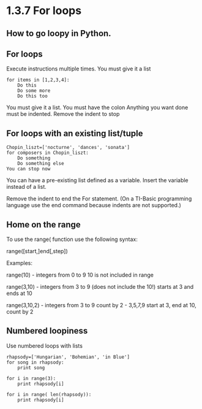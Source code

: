 # 1.3.7 For loops

## How to go loopy in Python.

## For loops

Execute instructions multiple times.  You must give it a list

```
for items in [1,2,3,4]:
    Do this
    Do some more
    Do this too
```

You must give it a list.
You must have the colon
Anything you want done must be indented.  Remove the indent to stop

## For loops with an existing list/tuple

```
Chopin_liszt=['nocturne', 'dances', 'sonata']
for composers in Chopin_liszt:
    Do something
    Do something else
You can stop now
```

You can have a pre-existing list defined as a variable. Insert the variable instead of a list.

Remove the indent to end the For statement. (On a TI-Basic programming language use the end command because indents are not supported.)

## Home on the range

To use the range( function use the following syntax:

range([start,]end[,step])

Examples:

range(10) - integers from 0 to 9
  10 is not included in range

range(3,10) - integers from 3 to 9 (does not include the 10!)
  starts at 3 and ends at 10

range(3,10,2) - integers from 3 to 9 count by 2 - 3,5,7,9
  start at 3, end at 10, count by 2
  
## Numbered loopiness

Use numbered loops with lists

```
rhapsody=['Hungarian', 'Bohemian', 'in Blue']
for song in rhapsody:
    print song

for i in range(3):
    print rhapsody[i]

for i in range( len(rhapsody)):
    print rhapsody[i]
```
